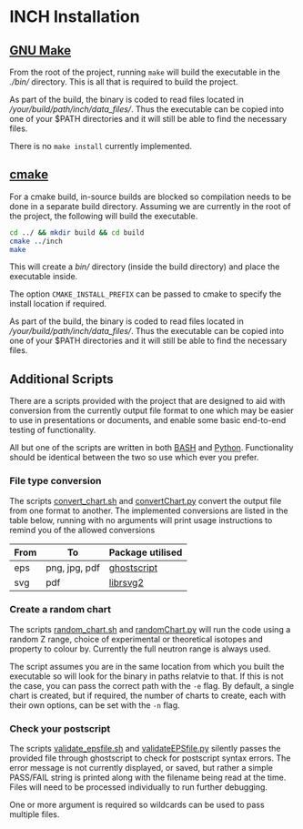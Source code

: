 # INCH Installation

## [GNU Make](https://www.gnu.org/software/make/)

From the root of the project, running `make` will build the executable in the *./bin/* directory. This is all that is required to build the project.

As part of the build, the binary is coded to read files located in */your/build/path/inch/data_files/*. Thus the executable can be copied into one of your $PATH directories and it will still be able to find the necessary files.

There is no `make install` currently implemented.


## [cmake](https://cmake.org/)

For a cmake build, in-source builds are blocked so compilation needs to be done in a separate build directory. Assuming we are currently in the root of the project, the following will build the executable.

```bash
cd ../ && mkdir build && cd build
cmake ../inch
make
```

This will create a *bin/* directory (inside the build directory) and place the executable inside.

The option `CMAKE_INSTALL_PREFIX` can be passed to cmake to specify the install location if required.

As part of the build, the binary is coded to read files located in */your/build/path/inch/data_files/*. Thus the executable can be copied into one of your $PATH directories and it will still be able to find the necessary files.


## Additional Scripts

There are a scripts provided with the project that are designed to aid with conversion from the currently output file format to one which may be easier to use in presentations or documents, and enable some basic end-to-end testing of functionality.

All but one of the scripts are written in both [BASH](https://www.gnu.org/software/bash/) and [Python](https://www.python.org/). Functionality should be identical between the two so use which ever you prefer.

### File type conversion

The scripts [convert_chart.sh](convert_chart.sh) and [convertChart.py](convertChart.py) convert the output file from one format to another. The implemented conversions are listed in the table below, running with no arguments will print usage instructions to remind you of the allowed conversions

|From|To           |Package utilised                                   |
|--- |---          |---                                                |
|eps |png, jpg, pdf|[ghostscript](https://www.ghostscript.com/)        |
|svg |pdf          |[librsvg2](https://wiki.gnome.org/Projects/LibRsvg)|


### Create a random chart

The scripts [random_chart.sh](random_chart.sh) and [randomChart.py](randomChart.py) will run the code using a random Z range, choice of experimental or theoretical isotopes and property to colour by. Currently the full neutron range is always used.

The script assumes you are in the same location from which you built the executable so will look for the binary in paths relatvie to that. If this is not the case, you can pass the correct path with the `-e` flag. By default, a single chart is created, but if required, the number of charts to create, each with their own options, can be set with the `-n` flag.


### Check your postscript

The scripts [validate_epsfile.sh](validate_epsfile.sh) and [validateEPSfile.py](validateEPSfile.py) silently passes the provided file through ghostscript to check for postscript syntax errors. The error message is not currently displayed, or saved, but rather a simple PASS/FAIL string is printed along with the filename being read at the time. Files will need to be processed individually to run further debugging.

One or more argument is required so wildcards can be used to pass multiple files.
